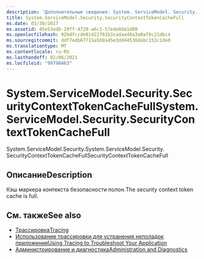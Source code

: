 ```yaml
---
description: 'Дополнительные сведения: System. ServiceModel. Security. Секуритиконтексттокенкачефулл'
title: System.ServiceModel.Security.SecurityContextTokenCacheFull
ms.date: 03/30/2017
ms.assetid: 45e53edb-29ff-4729-a6c1-57ede0da1d00
ms.openlocfilehash: 92bdfccde01422701b3cadaa48a3a0af0c21dbc4
ms.sourcegitcommit: ddf7edb67715a5b9a45e3dd44536dabc153c1de0
ms.translationtype: MT
ms.contentlocale: ru-RU
ms.lasthandoff: 02/06/2021
ms.locfileid: "99798463"
---
```

# <a name="systemservicemodelsecuritysecuritycontexttokencachefull"></a><span data-ttu-id="22bae-103">System.ServiceModel.Security.SecurityContextTokenCacheFull</span><span class="sxs-lookup"><span data-stu-id="22bae-103">System.ServiceModel.Security.SecurityContextTokenCacheFull</span></span>

<span data-ttu-id="22bae-104">System.ServiceModel.Security.</span><span class="sxs-lookup"><span data-stu-id="22bae-104">System.ServiceModel.Security.</span></span> <span data-ttu-id="22bae-105">SecurityContextTokenCacheFull</span><span class="sxs-lookup"><span data-stu-id="22bae-105">SecurityContextTokenCacheFull</span></span>  
  
## <a name="description"></a><span data-ttu-id="22bae-106">Описание</span><span class="sxs-lookup"><span data-stu-id="22bae-106">Description</span></span>  

 <span data-ttu-id="22bae-107">Кэш маркера контекста безопасности полон.</span><span class="sxs-lookup"><span data-stu-id="22bae-107">The security context token cache is full.</span></span>  
  
## <a name="see-also"></a><span data-ttu-id="22bae-108">См. также</span><span class="sxs-lookup"><span data-stu-id="22bae-108">See also</span></span>

- [<span data-ttu-id="22bae-109">Трассировка</span><span class="sxs-lookup"><span data-stu-id="22bae-109">Tracing</span></span>](index.md)
- [<span data-ttu-id="22bae-110">Использование трассировки для устранения неполадок приложения</span><span class="sxs-lookup"><span data-stu-id="22bae-110">Using Tracing to Troubleshoot Your Application</span></span>](using-tracing-to-troubleshoot-your-application.md)
- [<span data-ttu-id="22bae-111">Администрирование и диагностика</span><span class="sxs-lookup"><span data-stu-id="22bae-111">Administration and Diagnostics</span></span>](../index.md)
